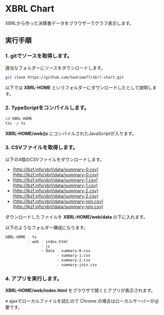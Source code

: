 # XBRL Chart
XBRLから作った決算書データをブラウザーでグラフ表示します。

## 実行手順

### 1. **gitでソースを取得します。**

適当なフォルダーにソースをダウンロードします。

```bash
git clone https://github.com/teatime77/xbrl-chart.git
```

以下では **XBRL-HOME** というフォルダーにダウンロードしたとして説明します。


### 2. **TypeScriptをコンパイルします。**

```bash
cd XBRL-HOME
tsc -p ts
```

**XBRL-HOME/web/js** にコンパイルされたJavaScriptが入ります。

### 3. **CSVファイルを取得します。**

以下の4個のCSVファイルをダウンロードします。

* [http://lkzf.info/xbrl/data/summary-0.csv](http://lkzf.info/xbrl/data/summary-0.csv)
* [http://lkzf.info/xbrl/data/summary-1.csv](http://lkzf.info/xbrl/data/summary-1.csv)
* [http://lkzf.info/xbrl/data/summary-2.csv](http://lkzf.info/xbrl/data/summary-2.csv)
* [http://lkzf.info/xbrl/data/summary-join.csv](http://lkzf.info/xbrl/data/summary-join.csv)

ダウンロードしたファイルを **XBRL-HOME/web/data** の下に入れます。

以下のようなフォルダー構成になります。

```bash
XBRL-HOME - ts
          - web - index.html
                - js
                - data - summary-0.csv
                       - summary-1.csv
                       - summary-2.csv
                       - summary-join.csv
```

### 4. **アプリを実行します。**

**XBRL-HOME/web/index.html** をブラウザで開くとアプリが表示されます。

※ ajaxでローカルファイルを読むので Chrome の場合はローカルサーバーが必要です。
